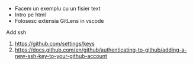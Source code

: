 - Facem un exemplu cu un fisier text
- Intro pe html
- Folosesc extensia GitLens in vscode


Add ssh
1. https://github.com/settings/keys
2. https://docs.github.com/en/github/authenticating-to-github/adding-a-new-ssh-key-to-your-github-account